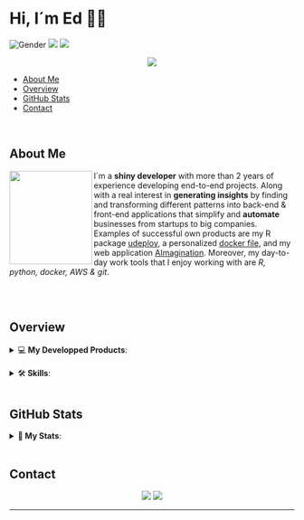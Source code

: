 # Hi, I´m Ed 🤖🦾

![Gender](https://img.shields.io/badge/gender-%F0%9F%A4%B5-lightgrey) 
![](https://visitor-badge.glitch.me/badge?page_id=github.com/1Edtrujillo1)
<a href="https://github.com/1Edtrujillo1?tab=repositories">
    <img src="https://badges.pufler.dev/repos/1Edtrujillo1?style=flat-square&color=black&logo=github">
  </a>

<p align='center'><img src="https://www.dropbox.com/s/m00fwz360fhequ0/font_presentation_edit.png?dl=0&raw=1"></p>


* [About Me](#about-me)
* [Overview](#overview)
* [GitHub Stats](#gitHub-stats)
* [Contact](#contact)

<br>

## About Me

<a href="https://github.com/1Edtrujillo1"><img align="left" width="146" height="165" src="https://www.dropbox.com/s/los348zocisifeq/guyGIT.gif?dl=0&raw=1"></a> 

I´m a **shiny developer** with more than 2 years of experience developing end-to-end projects. Along with a real interest in **generating insights** by finding and transforming different patterns into back-end & front-end applications that simplify and **automate** businesses from startups to big companies. Examples of successful own products are my R package [udeploy](https://github.com/1Edtrujillo1/udeploy), a personalized [docker file](https://hub.docker.com/r/1edtrujillo1/aimagination), and my web application [AImagination](http://ed.aijetv.com/). Moreover, my day-to-day work tools that I enjoy working with are *R, python, docker, AWS & git*.

<br><br>

## Overview

<details>
  <summary>💻<b> My Developped Products</b>:</summary>
<br>
<!--START_SECTION:products-->

**1. ✅ R Package:**

<a href="https://github.com/1Edtrujillo1/udeploy"><p align='center'><img width="190" height="200" src="https://www.dropbox.com/s/2m1lpfo7rc7tnf3/udeploy.png?dl=0&raw=1"></p></a>

**2. ✅ AImagination Docker File:**

<a href="https://hub.docker.com/r/1edtrujillo1/aimagination"><p align='center'><img width="150" height="150" src="https://brunocapuano.files.wordpress.com/2016/06/swarmnado.gif"></p></a>

**3. ✅ AImagination Personal App:**

<a href="http://ed.aijetv.com/"><p align='center'><img width="150" height="150" src="https://www.dropbox.com/s/ubtps4wlc2gl9ah/AImagination.png?dl=0&raw=1"></p></a>

<!--END_SECTION:products-->
</details>  

<br>

<details>
  <summary>🛠<b> Skills</b>:</summary>
<br>
<!--START_SECTION:skills-->
 
<table>
  <tr>
    <td align="center" width="96">
        <img src="https://www.dropbox.com/s/1o6dg2byhij3d1b/R.png?dl=0&raw=1" width="48" height="48" alt="R" />
      <br>R
    </td>
    <td align="center" width="96">
        <img src="https://i0.wp.com/learn.onemonth.com/wp-content/uploads/2019/07/image2-1.png?fit=600%2C315&ssl=1" width="70" height="48" alt="SQL" />
      <br>SQL
    </td>
    <td align="center" width="96">
        <img src="https://upload.wikimedia.org/wikipedia/commons/thumb/c/c3/Python-logo-notext.svg/768px-Python-logo-notext.svg.png" width="48" height="48" alt="Python" />
      <br>Python
    </td>
    <td align="center" width="96">
        <img src="https://www.dropbox.com/s/me3sk8otdybhn39/git.png?dl=0&raw=1" width="48" height="48" alt="git" />
      <br>Git
    </td>
    <td align="center" width="96">
        <img src="https://www.dropbox.com/s/m22e7yefupf170p/docker.png?dl=0&raw=1" width="80" height="60" alt="Docker" />
      <br>Docker
    </td>
  </tr>
  <tr>
    <td align="center" width="96"> 
        <img src="https://www.dropbox.com/s/yngq2e3jh5fulqm/css.png?dl=0&raw=1" width="55" height="50" alt="R" />
      <br>CSS
    </td>
    <td align="center" width="96">
        <img src="https://www.dropbox.com/s/1w1kuyf4c5dkych/boostrap.png?dl=0&raw=1" width="48" height="48" alt="R" />
      <br>Boostrap
    </td>
    <td align="center"  width="96">
        <img src="https://www.dropbox.com/s/z6dcxdp3ojq2szv/aws.png?dl=0&raw=1" width="48" height="48" alt="R" />
      <br>AWS
    </td>
    <td align="center"  width="96">
        <img src="https://www.dropbox.com/s/z01ci8keth4z5xm/mongoDB.png?dl=0&raw=1" width="48" height="48" alt="R" />
      <br>mongoDB
    </td>
    <td align="center" width="96">
        <img src="https://raw.githubusercontent.com/PowerShell/PowerShell/master/assets/ps_black_128.svg" width="48" height="48" alt="Powershell" />
      <br>Shell
    </td>
  </tr>
</table>

<!--END_SECTION:skills-->
</details>  
  
<br>

## GitHub Stats

<details>
  <summary>🧬<b> My Stats</b>:</summary>
<br>
<!--START_SECTION:abilities-->

<img align="center" src="https://github-readme-stats.vercel.app/api?username=1Edtrujillo1&show_icons=true&include_all_commits=true&theme=radical" alt="TheAbbie's github stats" />

<br><br>

<img align="center" src="https://github-readme-stats.vercel.app/api/top-langs/?username=1Edtrujillo1&layout=compact&theme=radical" />

<br><br>

<a href="https://github.com/1Edtrujillo1/github-readme-activity-graph"><img alt="DenverCoder1's Activity Graph" src="https://activity-graph.herokuapp.com/graph?username=1Edtrujillo1&bg_color=1F222E&color=F8D866&line=F85D7F&point=FFFFFF&hide_border=true" /></a>

<!--END_SECTION:abilities-->
</details>  

<br>

## Contact

<p align="center">
<a target="_blank" href="https://www.linkedin.com/in/1edtrujillo1"><img src="https://img.shields.io/badge/-LinkedIn-0077B5?style=for-the-badge&logo=Linkedin&logoColor=white"></img></a>
<a target="_blank" href="mailto:act.jetv@gmail.com"><img src="https://img.shields.io/badge/-Gmail-D14836?style=for-the-badge&logo=Gmail&logoColor=white"></img></a>
</p> 

---
